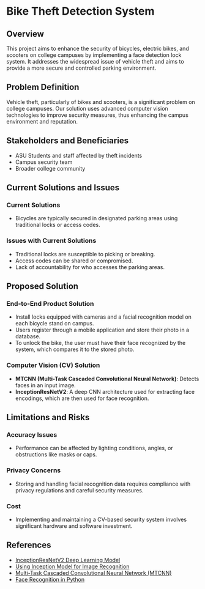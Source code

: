 # Bike Theft Detection System

## Overview
This project aims to enhance the security of bicycles, electric bikes, and scooters on college campuses by implementing a face detection lock system. It addresses the widespread issue of vehicle theft and aims to provide a more secure and controlled parking environment.

## Problem Definition
Vehicle theft, particularly of bikes and scooters, is a significant problem on college campuses. Our solution uses advanced computer vision technologies to improve security measures, thus enhancing the campus environment and reputation.

## Stakeholders and Beneficiaries
- ASU Students and staff affected by theft incidents
- Campus security team
- Broader college community

## Current Solutions and Issues
### Current Solutions
- Bicycles are typically secured in designated parking areas using traditional locks or access codes.

### Issues with Current Solutions
- Traditional locks are susceptible to picking or breaking.
- Access codes can be shared or compromised.
- Lack of accountability for who accesses the parking areas.

## Proposed Solution
### End-to-End Product Solution
- Install locks equipped with cameras and a facial recognition model on each bicycle stand on campus.
- Users register through a mobile application and store their photo in a database.
- To unlock the bike, the user must have their face recognized by the system, which compares it to the stored photo.

### Computer Vision (CV) Solution
- **MTCNN (Multi-Task Cascaded Convolutional Neural Network)**: Detects faces in an input image.
- **InceptionResNetV2**: A deep CNN architecture used for extracting face encodings, which are then used for face recognition.

## Limitations and Risks
### Accuracy Issues
- Performance can be affected by lighting conditions, angles, or obstructions like masks or caps.

### Privacy Concerns
- Storing and handling facial recognition data requires compliance with privacy regulations and careful security measures.

### Cost
- Implementing and maintaining a CV-based security system involves significant hardware and software investment.

## References
- [InceptionResNetV2 Deep Learning Model](https://www.mathworks.com/help/deeplearning/ref/inceptionresnetv2.htm)
- [Using Inception Model for Image Recognition](https://www.indusmic.com/post/how-to-use-inception-model-for-image-recognition)
- [Multi-Task Cascaded Convolutional Neural Network (MTCNN)](https://medium.com/the-modern-scientist/multi-task-cascaded-convolutional-neural-network-mtcnn-a31d88f501c8)
- [Face Recognition in Python](https://www.javatpoint.com/face-recognition-in-python)
